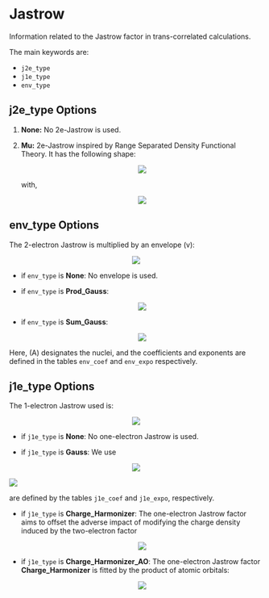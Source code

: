 # Jastrow

Information related to the Jastrow factor in trans-correlated calculations.

The main keywords are:
- `j2e_type`
- `j1e_type`
- `env_type`

## j2e_type Options

1. **None:** No 2e-Jastrow is used.

2. **Mu:** 2e-Jastrow inspired by Range Separated Density Functional Theory. It has the following shape:
   <p align="center">
      <img src="https://latex.codecogs.com/png.image?%5Cinline%20%5Clarge%20%5Cdpi%7B200%7D%5Cbg%7Bwhite%7D%5Ctau=%5Cfrac%7B1%7D%7B2%7D%5Csum_%7Bi,j%5Cneq%20i%7Du(%5Cmathbf%7Br%7D_i,%5Cmathbf%7Br%7D_j)">
   </p>
   with,
   <p align="center">
   <img src="https://latex.codecogs.com/png.image?%5Cinline%20%5Clarge%20%5Cdpi%7B200%7D%5Cbg%7Bwhite%7D%20u(%5Cmathbf%7Br%7D_1,%5Cmathbf%7Br%7D_2)=u(r_%7B12%7D)=%5Cfrac%7Br_%7B12%7D%7D%7B2%7D%5Cleft%5B1-%5Ctext%7Berf%7D(%5Cmu%20r_%7B12%7D)%5Cright%5D-%5Cfrac%7B%5Cexp%5B-(%5Cmu%20r_%7B12%7D)%5E2%5D%7D%7B2%5Csqrt%7B%5Cpi%7D%5Cmu%7D">
   </p>


## env_type Options

The 2-electron Jastrow is multiplied by an envelope \(v\):
<p align="center">
      <img src="https://latex.codecogs.com/png.image?%5Cinline%20%5Clarge%20%5Cdpi%7B200%7D%5Cbg%7Bwhite%7D%5Ctau=%5Cfrac%7B1%7D%7B2%7D%5Csum_%7Bi,j%5Cneq%20i%7Du(%5Cmathbf%7Br%7D_i,%5Cmathbf%7Br%7D_j)%5C,v(%5Cmathbf%7Br%7D_i)%5C,v(%5Cmathbf%7Br%7D_j)">
</p>

- if `env_type` is **None**: No envelope is used.

- if `env_type` is **Prod_Gauss**:
  <p align="center">
     <img src="https://latex.codecogs.com/png.image?%5Cinline%20%5Clarge%20%5Cdpi%7B200%7D%5Cbg%7Bwhite%7D%20v(%5Cmathbf%7Br%7D)=%5Cprod_%7BA%7D%5Cleft(1-e%5E%7B-%5Calpha_A(%5Cmathbf%7Br%7D-%5Cmathbf%7BR%7D_A)%5E2%7D%5Cright)">
   </p>

- if `env_type` is **Sum_Gauss**:
  <p align="center">
     <img src="https://latex.codecogs.com/png.image?%5Cinline%20%5Clarge%20%5Cdpi%7B200%7D%5Cbg%7Bwhite%7D%20v(%5Cmathbf%7Br%7D)=1-%5Csum_%7BA%7Dc_A%20e%5E%7B-%5Calpha_A(%5Cmathbf%7Br%7D-%5Cmathbf%7BR%7D_A)%5E2%7D">
  </p>

Here, \(A\) designates the nuclei, and the coefficients and exponents are defined in the tables `env_coef` and `env_expo` respectively.


## j1e_type Options

The 1-electron Jastrow used is:
<p align="center">
   <img src="https://latex.codecogs.com/png.image?%5Cinline%20%5Clarge%20%5Cdpi%7B200%7D%5Cbg%7Bwhite%7D%5Ctau=%5Csum_i%20u_%7B1e%7D(%5Cmathbf%7Br%7D_i)">
</p>

- if `j1e_type` is **None**: No one-electron Jastrow is used.

- if `j1e_type` is **Gauss**: We use
<p align="center">
   <img src="https://latex.codecogs.com/png.image?%5Cinline%20%5Clarge%20%5Cdpi%7B200%7D%5Cbg%7Bwhite%7Du_%7B1e%7D(%5Cmathbf%7Br%7D)=%5Csum_A%5Csum_%7Bp_A%7Dc_%7Bp_A%7De%5E%7B-%5Calpha_%7Bp_A%7D(%5Cmathbf%7Br%7D-%5Cmathbf%7BR%7D_A)%5E2%7D">
</p>
<img src="https://latex.codecogs.com/png.image?%5Cinline%20%5Clarge%20%5Cdpi%7B200%7D%5Cbg%7Bwhite%7D%20c_%7Bp_A%7D%5C,%5Ctext%7Band%7D%5C,%5Calpha_%7Bp_A%7D"> 

are defined by the tables `j1e_coef` and `j1e_expo`, respectively.

- if `j1e_type` is **Charge_Harmonizer**: The one-electron Jastrow factor aims to offset the adverse impact of modifying the charge density induced by the two-electron factor
  <p align="center">
     <img src="https://latex.codecogs.com/png.image?%5Cinline%20%5Clarge%20%5Cdpi%7B200%7D%5Cbg%7Bwhite%7Du_%7B1e%7D(%5Cmathbf%7Br%7D_1)=-%5Cfrac%7BN-1%7D%7B2N%7D%5C,%5Csum_%7B%5Csigma%7D%5C,%5Cint%20d%5Cmathbf%7Br%7D_2%5C,%5Crho%5E%7B%5Csigma%7D(%5Cmathbf%7Br%7D_2)%5C,u_%7B2e%7D(%5Cmathbf%7Br%7D_1,%5Cmathbf%7Br%7D_2)">
  </p>

- if `j1e_type` is **Charge_Harmonizer_AO**: The one-electron Jastrow factor **Charge_Harmonizer** is fitted by the product of atomic orbitals:
  <p align="center">
     <img src="https://latex.codecogs.com/png.image?\inline&space;\large&space;\dpi{300}\bg{white}&space;u_{1e}(\mathbf{r})=\sum_{\alpha,\beta}C_{\alpha,\beta}\chi_{\alpha}(\mathbf{r})\chi_{\beta}(\mathbf{r})">
  </p>


